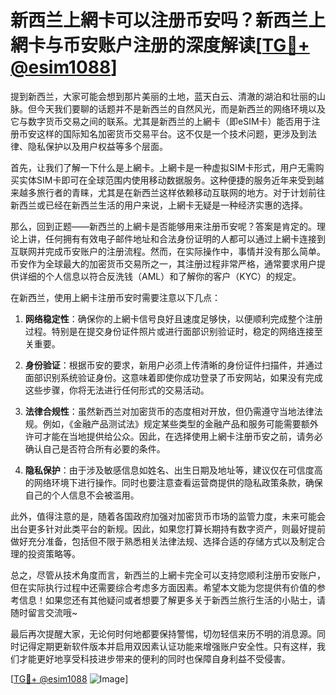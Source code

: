 # 新西兰上網卡可以注册币安吗？新西兰上網卡与币安账户注册的深度解读[[TG💪+ @esim1088](https://t.me/s/esim1088)]

提到新西兰，大家可能会想到那片美丽的土地，蓝天白云、清澈的湖泊和壮丽的山脉。但今天我们要聊的话题并不是新西兰的自然风光，而是新西兰的网络环境以及它与数字货币交易之间的联系。尤其是新西兰的上網卡（即eSIM卡）能否用于注册币安这样的国际知名加密货币交易平台。这不仅是一个技术问题，更涉及到法律、隐私保护以及用户权益等多个层面。

首先，让我们了解一下什么是上網卡。上網卡是一种虚拟SIM卡形式，用户无需购买实体SIM卡即可在全球范围内使用移动数据服务。这种便捷的服务近年来受到越来越多旅行者的青睐，尤其是在新西兰这样依赖移动互联网的地方。对于计划前往新西兰或已经在新西兰生活的用户来说，上網卡无疑是一种经济实惠的选择。

那么，回到正题——新西兰的上網卡是否能够用来注册币安呢？答案是肯定的。理论上讲，任何拥有有效电子邮件地址和合法身份证明的人都可以通过上網卡连接到互联网并完成币安账户的注册流程。然而，在实际操作中，事情并没有那么简单。币安作为全球最大的加密货币交易所之一，其注册过程非常严格，通常要求用户提供详细的个人信息以符合反洗钱（AML）和了解你的客户（KYC）的规定。

在新西兰，使用上網卡注册币安时需要注意以下几点：

1. **网络稳定性**：确保你的上網卡信号良好且速度足够快，以便顺利完成整个注册过程。特别是在提交身份证件照片或进行面部识别验证时，稳定的网络连接至关重要。
   
2. **身份验证**：根据币安的要求，新用户必须上传清晰的身份证件扫描件，并通过面部识别系统验证身份。这意味着即使你成功登录了币安网站，如果没有完成这些步骤，你将无法进行任何形式的交易活动。

3. **法律合规性**：虽然新西兰对加密货币的态度相对开放，但仍需遵守当地法律法规。例如，《金融产品测试法》规定某些类型的金融产品和服务可能需要额外许可才能在当地提供给公众。因此，在选择使用上網卡注册币安之前，请务必确认自己是否符合所有必要的条件。

4. **隐私保护**：由于涉及敏感信息如姓名、出生日期及地址等，建议仅在可信度高的网络环境下进行操作。同时也要注意查看运营商提供的隐私政策条款，确保自己的个人信息不会被滥用。

此外，值得注意的是，随着各国政府加强对加密货币市场的监管力度，未来可能会出台更多针对此类平台的新规。因此，如果您打算长期持有数字资产，则最好提前做好充分准备，包括但不限于熟悉相关法律法规、选择合适的存储方式以及制定合理的投资策略等。

总之，尽管从技术角度而言，新西兰的上網卡完全可以支持您顺利注册币安账户，但在实际执行过程中还需要综合考虑多方面因素。希望本文能为您提供有价值的参考信息！如果您还有其他疑问或者想要了解更多关于新西兰旅行生活的小贴士，请随时留言交流哦~

最后再次提醒大家，无论何时何地都要保持警惕，切勿轻信来历不明的消息源。同时记得定期更新软件版本并启用双因素认证功能来增强账户安全性。只有这样，我们才能更好地享受科技进步带来的便利的同时也保障自身利益不受侵害。

[[TG💪+ @esim1088](https://t.me/s/esim1088) ![Image](https://i.postimg.cc/4NQfJmqS/Snipaste-2025-05-13-00-14-12.png)]